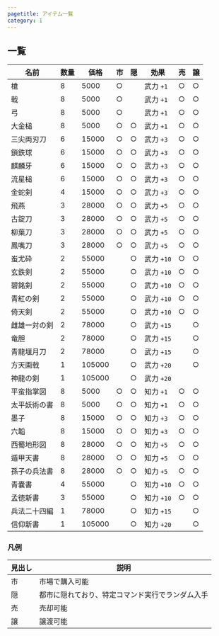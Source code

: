 ```yaml
---
pagetitle: アイテム一覧
category: 1
---
```


## 一覧

| 名前 | 数量 | 価格 | 市 | 隠 | 効果 | 売 | 譲 |
| -- | -- | -- | -- | -- | -- | -- | -- |
| 槍 | 8 | 5000 | ○ | | 武力 `+1` | ○ | ○ |
| 戟 | 8 | 5000 | ○ | | 武力 `+1` | ○ | ○ |
| 弓 | 8 | 5000 | ○ | | 武力 `+1` | ○ | ○ |
| 大金槌 | 8 | 5000 | ○ | ○ | 武力 `+1` | ○ | ○ |
| 三尖両刃刀 | 6 | 15000 | ○ | ○ | 武力 `+3` | ○ | ○ |
| 鎖鉄球 | 6 | 15000 | ○ | ○ | 武力 `+3` | ○ | ○ |
| 麒麟牙 | 6 | 15000 | ○ | ○ | 武力 `+3` | ○ | ○ |
| 流星槌 | 6 | 15000 | ○ | ○ | 武力 `+3` | ○ | ○ |
| 金蛇剣 | 4 | 15000 | ○ | ○ | 武力 `+3` | ○ | ○ |
| 飛燕 | 3 | 28000 | ○ | ○ | 武力 `+5` | ○ | ○ |
| 古錠刀 | 3 | 28000 | ○ | ○ | 武力 `+5` | ○ | ○ |
| 柳葉刀 | 3 | 28000 | ○ | ○ | 武力 `+5` | ○ | ○ |
| 鳳嘴刀 | 3 | 28000 | ○ | ○ | 武力 `+5` | ○ | ○ |
| 蚩尤砕 | 2 | 55000 | | ○ | 武力 `+10` | ○ | ○ |
| 玄鉄剣 | 2 | 55000 | | ○ | 武力 `+10` | ○ | ○ |
| 碧銘剣 | 2 | 55000 | | ○ | 武力 `+10` | ○ | ○ |
| 青紅の剣 | 2 | 55000 | | ○ | 武力 `+10` | ○ | ○ |
| 倚天剣 | 2 | 55000 | | ○ | 武力 `+10` | ○ | ○ |
| 雌雄一対の剣 | 2 | 78000 | | ○ | 武力 `+15` | | ○ |
| 竜胆 | 2 | 78000 | | ○ | 武力 `+15` | | ○ |
| 青龍堰月刀 | 2 | 78000 | | ○ | 武力 `+15` | | ○ |
| 方天画戟 | 1 | 105000 | | ○ | 武力 `+20` | | ○ |
| 神龍の剣 | 1 | 105000 | | ○ | 武力 `+20` | | |
| 平蛮指掌図 | 8 | 5000 | ○ | ○ | 知力 `+1` | ○ | ○ |
| 太平妖術の書 | 8 | 5000 | ○ | ○ | 知力 `+1` | ○ | ○ |
| 墨子 | 8 | 15000 | ○ | ○ | 知力 `+3` | ○ | ○ |
| 六韜 | 8 | 15000 | ○ | ○ | 知力 `+3` | ○ | ○ |
| 西蜀地形図 | 8 | 28000 | ○ | ○ | 知力 `+5` | ○ | ○ |
| 遁甲天書 | 8 | 28000 | ○ | ○ | 知力 `+5` | ○ | ○ |
| 孫子の兵法書 | 8 | 28000 | ○ | ○ | 知力 `+5` | ○ | ○ |
| 青嚢書 | 4 | 55000 | | ○ | 知力 `+10` | ○ | ○ |
| 孟徳新書 | 3 | 55000 | | ○ | 知力 `+10` | ○ | ○ |
| 兵法二十四編 | 1 | 78000 | | ○ | 知力 `+15` | | ○ |
| 信仰新書 | 1 | 105000 | | ○ | 知力 `+20` | | ○ |

### 凡例

| 見出し | 説明 |
| -- | -- |
| 市 | 市場で購入可能 |
| 隠 | 都市に隠れており、特定コマンド実行でランダム入手 |
| 売 | 売却可能 |
| 譲 | 譲渡可能 |
